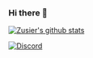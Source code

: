 ### Hi there 👋
[![Zusier's github stats](https://github-readme-stats.vercel.app/api?username=zusier)](https://github.com/Zusier/)

[![Discord](https://img.shields.io/discord/541041241731891218?color=blueviolet&label=Discord&logo=Discord&logoColor=blueviolet)](https://discord.gg/zHJhGbz)
